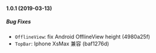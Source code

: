 #### 1.0.1 (2019-03-13)

##### Bug Fixes

* `OfflineView`: fix Android OfflineView height (4980a25f)
* `TopBar`: Iphone XsMax 兼容 (baf1276d)
